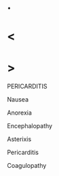 # .

# <

# >

PERICARDITIS

Nausea

Anorexia

Encephalopathy

Asterixis

Pericarditis

Coagulopathy
